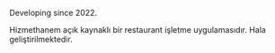 Developing since 2022.

Hizmethanem açık kaynaklı bir restaurant işletme uygulamasıdır. Hala geliştirilmektedir.

